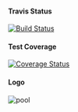 #### Travis Status

[![Build Status](https://travis-ci.com/guidopj/swim-adm-frontend.svg?branch=master)](https://travis-ci.com/guidopj/swim-adm-frontend)

#### Test Coverage
[![Coverage Status](https://coveralls.io/repos/github/guidopj/swim-adm-frontend/badge.svg?branch=master)](https://coveralls.io/github/guidopj/swim-adm-frontend?branch=master)

#### Logo

![pool](https://user-images.githubusercontent.com/1202022/80389646-b52ceb00-8881-11ea-94fe-07dfa54af59b.jpg)
